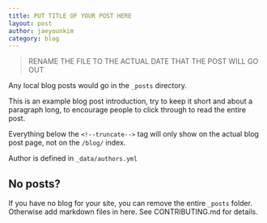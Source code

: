 ```yaml
---
title: PUT TITLE OF YOUR POST HERE
layout: post
author: jaeyounkim
category: blog
---
```


> RENAME THE FILE TO THE ACTUAL DATE THAT THE POST WILL GO OUT

Any local blog posts would go in the `_posts` directory.

This is an example blog post introduction, try to keep it short and about a paragraph long, to encourage people to click through to read the entire post.

<!--truncate-->

Everything below the `<!--truncate-->` tag will only show on the actual blog post page, not on the `/blog/` index.

Author is defined in `_data/authors.yml`


## No posts?

If you have no blog for your site, you can remove the entire `_posts` folder. Otherwise add markdown files in here. See CONTRIBUTING.md for details.
